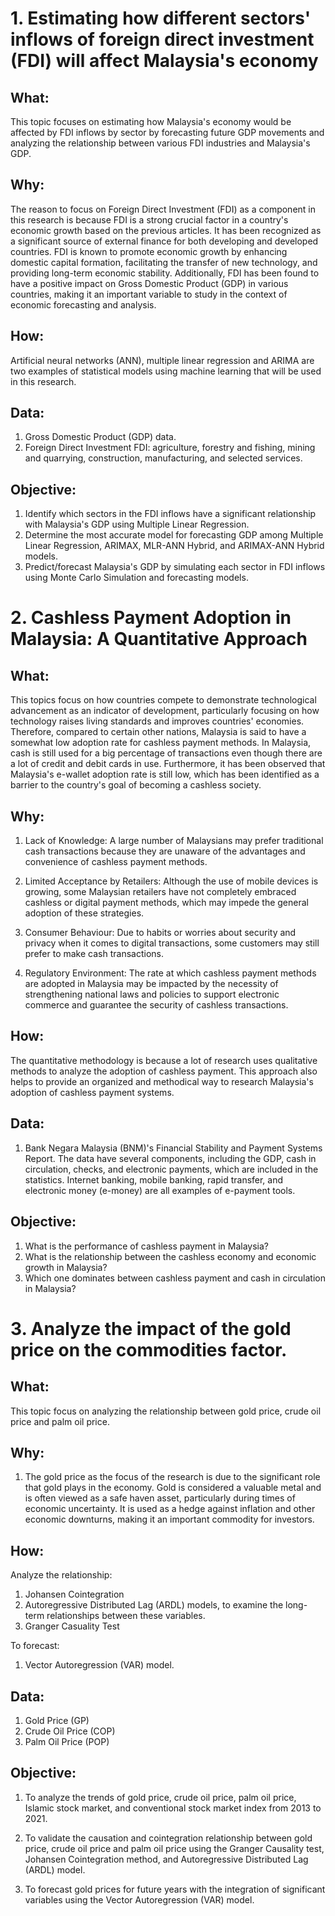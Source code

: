 # 1. Estimating how different sectors' inflows of foreign direct investment (FDI) will affect Malaysia's economy

## What: 
This topic focuses on estimating how Malaysia's economy would be affected by FDI inflows by sector by forecasting future GDP movements and analyzing the relationship between various FDI industries and Malaysia's GDP. 

## Why:
The reason to focus on Foreign Direct Investment (FDI) as a component in this research is because FDI is a strong crucial factor in a country's economic growth based on the previous articles. It has been recognized as a significant source of external finance for both developing and developed countries. FDI is known to promote economic growth by enhancing domestic capital formation, facilitating the transfer of new technology, and providing long-term economic stability. Additionally, FDI has been found to have a positive impact on Gross Domestic Product (GDP) in various countries, making it an important variable to study in the context of economic forecasting and analysis.

## How:
Artificial neural networks (ANN), multiple linear regression and ARIMA are two examples of statistical models using machine learning that will be used in this research.

## Data:
1. Gross Domestic Product (GDP) data.
2. Foreign Direct Investment FDI: agriculture, forestry and fishing, mining and quarrying, construction, manufacturing, and selected services.

## Objective:
1. Identify which sectors in the FDI inflows have a significant relationship with Malaysia's GDP using Multiple Linear Regression.
2. Determine the most accurate model for forecasting GDP among Multiple Linear Regression, ARIMAX, MLR-ANN Hybrid, and ARIMAX-ANN Hybrid models.
3. Predict/forecast Malaysia's GDP by simulating each sector in FDI inflows using Monte Carlo Simulation and forecasting models.





# 2. Cashless Payment Adoption in Malaysia:  A Quantitative Approach

## What: 
This topics focus on how countries compete to demonstrate technological advancement as an indicator of development, particularly focusing on how technology raises living standards and improves countries' economies. Therefore, compared to certain other nations, Malaysia is said to have a somewhat low adoption rate for cashless payment methods. In Malaysia, cash is still used for a big percentage of transactions even though there are a lot of credit and debit cards in use. Furthermore, it has been observed that Malaysia's e-wallet adoption rate is still low, which has been identified as a barrier to the country's goal of becoming a cashless society.

## Why: 

1. Lack of Knowledge: A large number of Malaysians may prefer traditional cash transactions because they are unaware of the advantages and convenience of cashless payment methods.

2. Limited Acceptance by Retailers: Although the use of mobile devices is growing, some Malaysian retailers have not completely embraced cashless or digital payment methods, which may impede the general adoption of these strategies.

3. Consumer Behaviour: Due to habits or worries about security and privacy when it comes to digital transactions, some customers may still prefer to make cash transactions.

4. Regulatory Environment: The rate at which cashless payment methods are adopted in Malaysia may be impacted by the necessity of strengthening national laws and policies to support electronic commerce and guarantee the security of cashless transactions.

## How:
The quantitative methodology is because a lot of research uses qualitative methods to analyze the adoption of cashless payment. This approach also helps to provide an organized and methodical way to research Malaysia's adoption of cashless payment systems.

## Data:
1. Bank Negara Malaysia (BNM)'s Financial Stability and Payment Systems Report.
The data have several components, including the GDP, cash in circulation, checks, and electronic payments, which are included in the statistics. Internet banking, mobile banking, rapid transfer, and electronic money (e-money) are all examples of e-payment tools. 

## Objective:
1. What is the performance of cashless payment in Malaysia?
2. What is the relationship between the cashless economy and economic growth in Malaysia?
3. Which one dominates between cashless payment and cash in circulation in Malaysia?





# 3. Analyze the impact of the gold price on the commodities factor.

## What: 
This topic focus on analyzing the relationship between gold price, crude oil price and palm oil price. 

## Why:
1. The gold price as the focus of the research is due to the significant role that gold plays in the economy. Gold is considered a valuable metal and is often viewed as a safe haven asset, particularly during times of economic uncertainty. It is used as a hedge against inflation and other economic downturns, making it an important commodity for investors. 

## How:
Analyze the relationship:
1. Johansen Cointegration
2. Autoregressive Distributed Lag (ARDL) models, to examine the long-term relationships between these variables.
3. Granger Casuality Test

To forecast:
1. Vector Autoregression (VAR) model.

## Data:
1. Gold Price (GP)
2. Crude Oil Price (COP)
3. Palm Oil Price (POP)

## Objective:
1. To analyze the trends of gold price, crude oil price, palm oil price, Islamic stock market, and conventional stock market index from 2013 to 2021.

2. To validate the causation and cointegration relationship between gold price, crude oil price and palm oil price using the Granger Causality test, Johansen Cointegration method, and Autoregressive Distributed Lag (ARDL) model.

3. To forecast gold prices for future years with the integration of significant variables using the Vector Autoregression (VAR) model.
